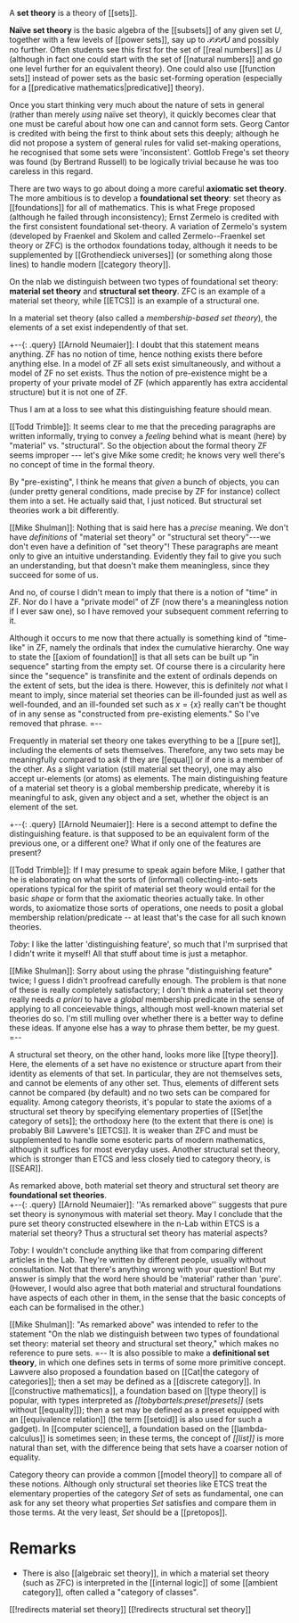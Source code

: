 A __set theory__ is a theory of [[sets]].

__Naïve set theory__ is the basic algebra of the [[subsets]] of any
given set $U$, together with a few levels of [[power sets]], say up to
$\mathcal{P}\mathcal{P}\mathcal{P}U$ and possibly no further.  Often
students see this first for the set of [[real numbers]] as $U$
(although in fact one could start with the set of [[natural numbers]]
and go one level further for an equivalent theory).  One could also
use [[function sets]] instead of power sets as the basic set-forming
operation (especially for a [[predicative mathematics|predicative]]
theory).

Once you start thinking very much about the nature of sets in general
(rather than merely _using_ naïve set theory), it quickly becomes
clear that one must be careful about how one can and cannot form sets. 
Georg Cantor is credited with being the first to think about sets this
deeply; although he did not propose a system of general rules for
valid set-making operations, he recognised that some sets were
'inconsistent'.  Gottlob Frege\'s set theory was found (by Bertrand
Russell) to be logically trivial because he was too careless in this
regard.

There are two ways to go about doing a more careful __axiomatic set
theory__.  The more ambitious is to develop a __foundational set
theory__:  set theory as [[foundations]] for all of mathematics.  This
is what Frege proposed (although he failed through inconsistency);
Ernst Zermelo is credited with the first consistent foundational
set-theory.  A variation of Zermelo\'s system (developed by Fraenkel
and Skolem and called Zermelo--Fraenkel set theory or ZFC) is the
orthodox foundations today, although it needs to be supplemented by
[[Grothendieck universes]] (or something along those lines) to handle
modern [[category theory]].

On the nlab we distinguish between two types of foundational set
theory: __material set theory__ and __structural set theory__.  ZFC is
an example of a material set theory, while [[ETCS]] is an example of a
structural one.

In a material set theory (also called a *membership-based set theory*), the elements of a set exist independently of that set.

+--{: .query}
[[Arnold Neumaier]]: I doubt that this statement means anything. ZF
has no notion of time, hence nothing exists there before anything
else. In a model of ZF all sets exist simultaneously, and without a
model of ZF no set exists.
Thus the notion of pre-existence might be a property of your private
model of ZF (which apparently has extra accidental structure) but it
is not one of ZF.

Thus I am at a loss to see what this distinguishing feature should
mean. 

[[Todd Trimble]]: It seems clear to me that the preceding paragraphs
are written informally, trying to convey a _feeling_ behind what is
meant (here) by "material" vs. "structural". So the objection about
the formal theory ZF seems improper --- let's give Mike some credit;
he knows very well there's no concept of time in the formal theory. 

By "pre-existing", I think he means that _given_ a bunch of objects,
you can (under pretty general conditions, made precise by ZF for
instance) collect them into a set. He actually said that, I just
noticed. But structural set theories work a bit differently. 

[[Mike Shulman]]: Nothing that is said here has a *precise* meaning.  We don't have *definitions* of "material set theory" or "structural set theory"---we don't even have a definition of "set theory"!  These paragraphs are meant only to give an intuitive understanding.  Evidently they fail to give you such an understanding, but that doesn't make them meaningless, since they succeed for some of us.

And no, of course I didn't mean to imply that there is a notion of "time" in ZF.  Nor do I have a "private model" of ZF (now there's a meaningless notion if I ever saw one), so I have removed your subsequent comment referring to it.

Although it occurs to me now that there actually is something kind of "time-like" in ZF, namely the ordinals that index the cumulative hierarchy.  One way to state the [[axiom of foundation]] is that all sets can be built up "in sequence" starting from the empty set.  Of course there is a circularity here since the "sequence" is transfinite and the extent of ordinals depends on the extent of sets, but the idea is there.  However, this is definitely *not* what I meant to imply, since material set theories can be ill-founded just as well as well-founded, and an ill-founded set such as $x= \{x\}$ really can't be thought of in any sense as "constructed from pre-existing elements."  So I've removed that phrase.
=--

Frequently in material set theory one takes everything to be a [[pure
set]], including the elements of sets themselves.   Therefore, any two
sets may be meaningfully compared to ask if they are [[equal]] or if
one is a member of the other.  As a slight variation (still material
set theory), one may also accept ur-elements (or atoms) as elements. 
The main distinguishing feature of a material set theory is a global
membership predicate, whereby it is meaningful to ask, given any
object and a set, whether the object is an element of the set.

+--{: .query}
[[Arnold Neumaier]]: Here is a second attempt to define the
distinguishing feature. is that supposed to be an equivalent form of
the previous one, or a different one? 
What if only one of the features are present? 

[[Todd Trimble]]: If I may presume to speak again before Mike, I
gather that he is elaborating on what the sorts of (informal)
collecting-into-sets operations typical for the spirit of material set
theory would entail for the basic _shape_ or form that the axiomatic
theories actually take. In other words, to axiomatize those sorts of
operations, one needs to posit a global membership relation/predicate
-- at least that's the case for all such known theories. 

_Toby_:  I like the latter 'distinguishing feature', so much that I\'m
surprised that I didn\'t write it myself!  All that stuff about time
is just a metaphor.

[[Mike Shulman]]: Sorry about using the phrase "distinguishing feature" twice; I guess I didn't proofread carefully enough.  The problem is that none of these is really completely satisfactory; I don't think a material set theory really needs *a priori* to have a *global* membership predicate in the sense of applying to all conceievable things, although most well-known material set theories do so.  I'm still mulling over whether there is a better way to define these ideas.  If anyone else has a way to phrase them better, be my guest.
=--

A structural set theory, on the other hand, looks more like [[type theory]].  Here, the elements of a set have no existence or structure apart from their identity as elements of that set.  In particular, they are not themselves sets, and cannot be elements of any other set. Thus, elements of different sets cannot be compared (by default) and no two sets can be compared for equality.  Among category theorists, it\'s popular to state the axioms of a structural set theory by specifying elementary properties of [[Set|the category of sets]]; the orthodoxy here (to the extent that there is one) is probably Bill Lawvere\'s [[ETCS]].  It is weaker than ZFC and must be supplemented to handle some esoteric parts of modern mathematics, although it suffices for most everyday uses.  Another structural set theory, which is stronger than ETCS and less closely tied to category theory, is [[SEAR]].

As remarked above, both material set theory and structural set theory
are **foundational set theories**.  
+--{: .query}
[[Arnold Neumaier]]: ''As remarked above'' suggests that pure set
theory is synonymous with material set theory.
May I conclude that the pure set theory constructed 
elsewhere in the n-Lab within ETCS is a material set 
theory? Thus a structural set theory has material aspects? 

_Toby_:  I wouldn\'t conclude anything like that from comparing
different articles in the Lab.  They\'re written by different people,
usually without consultation.  Not that there\'s anything wrong with
your question!  But my answer is simply that the word here should be
'material' rather than 'pure'.  (However, I would also agree that both
material and structural foundations have aspects of each other in
them, in the sense that the basic concepts of each can be formalised
in the other.)

[[Mike Shulman]]: "As remarked above" was intended to refer to the statement "On the nlab we distinguish between two types of foundational set theory: material set theory and structural set theory," which makes no reference to pure sets.
=--
It is also possible to make a **definitional set theory**, in which
one defines sets in terms of some more primitive concept.  Lawvere
also proposed a foundation based on [[Cat|the category of
categories]]; then a set may be defined as a [[discrete category]]. 
In [[constructive mathematics]], a foundation based on [[type theory]]
is popular, with types interpreted as _[[tobybartels:preset|presets]]_
(sets without [[equality]]); then a set may be defined as a preset
equipped with an [[equivalence relation]] (the term [[setoid]] is also
used for such a gadget).  In [[computer science]], a foundation based
on the [[lambda-calculus]] is sometimes seen; in these terms, the
concept of _[[list]]_ is more natural than set, with the difference
being that sets have a coarser notion of equality.

Category theory can provide a common [[model theory]] to compare all
of these notions.  Although only structural set theories like ETCS
treat the elementary properties of the category $Set$ of sets as
fundamental, one can ask for any set theory what properties $Set$
satisfies and compare them in those terms.  At the very least, $Set$
should be a [[pretopos]].


# Remarks #

* There is also [[algebraic set theory]], in which a material set
theory (such as ZFC) is interpreted in the [[internal logic]] of some
[[ambient category]], often called a "category of classes".


[[!redirects material set theory]]
[[!redirects structural set theory]]
